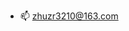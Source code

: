 - 📫 zhuzr3210@163.com

<!---
Zzr-rr/Zzr-rr is a ✨ special ✨ repository because its `README.md` (this file) appears on your GitHub profile.
You can click the Preview link to take a look at your changes.
--->
